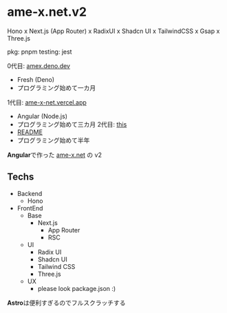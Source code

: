 # ame-x.net.v2
Hono x Next.js (App Router) x RadixUI x Shadcn UI x TailwindCSS x Gsap x Three.js

pkg: pnpm
testing: jest

0代目: [amex.deno.dev](https://amex.deno.dev)
  - Fresh (Deno)
  - プログラミング始めて一カ月

1代目: [ame-x-net.vercel.app](ame-x-net.vercel.app)
  - Angular (Node.js)
  - プログラミング始めて三カ月
2代目: [this](/)
  - [README](/README.md)
  - プログラミング始めて半年

**Angular**で作った [ame-x.net](https://github.com/EdamAme-x/ame-x.net) の v2

## Techs

- Backend
  - Hono
- FrontEnd
  - Base
    - Next.js
      - App Router
      - RSC
  - UI
    - Radix UI
    - Shadcn UI
    - Tailwind CSS
    - Three.js
  - UX
    - please look package.json :)

**Astro**は便利すぎるのでフルスクラッチする

